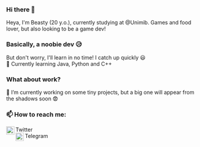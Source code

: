 ### Hi there 👋
Heya, I'm Beasty (20 y.o.), currently studying at @Unimib. Games and food lover, but also looking to be a game dev!

### Basically, a noobie dev 😥
But don't worry, I'll learn in no time! I catch up quickly 😃
<br />
🌱 Currently learning Java, Python and C++

### What about work?
🔭 I’m currently working on some tiny projects, but a big one will appear from the shadows soon 😨

### 📫 How to reach me:
[<img align="left" alt="twittersvg | Twitter" width="22px" src="https://image.flaticon.com/icons/png/512/145/145812.png" />][twitter] Twitter
<br />
[<img align="left" alt="telegramsvg | Telegram" width="22px" src="https://telegram.org/img/t_logo.svg?1" />][telegram] Telegram
<br />

[twitter]: https://twitter.com/hi_im_beasty
[telegram]: https://telegram.im/hi_im_beasty
